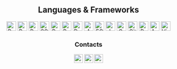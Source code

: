 <h2 align="center"> Languages & Frameworks </h2>
<p align="center">
  <img title="Ruby" height="25" src="https://upload.wikimedia.org/wikipedia/commons/thumb/7/73/Ruby_logo.svg/400px-Ruby_logo.svg.png"></code>
  <img title="Ruby On Rails" height="25" src="https://upload.wikimedia.org/wikipedia/commons/thumb/6/62/Ruby_On_Rails_Logo.svg/1920px-Ruby_On_Rails_Logo.svg.png">
  <img title="Rspec" height="25" src="https://rspec.info/images/logo.png">
  <img title="SQL" height="25" src="https://upload.wikimedia.org/wikipedia/commons/6/6f/Sql_database_shortcut_icon.png">
  <img title="PostgreSQL" height="25" src="https://upload.wikimedia.org/wikipedia/commons/thumb/2/29/Postgresql_elephant.svg/400px-Postgresql_elephant.svg.png">
  <img title="Bash" height="25" src="https://upload.wikimedia.org/wikipedia/commons/thumb/8/82/Gnu-bash-logo.svg/240px-Gnu-bash-logo.svg.png">
  <img title="Docker" height="25" src="https://upload.wikimedia.org/wikipedia/en/thumb/f/f4/Docker_logo.svg/240px-Docker_logo.svg.png">
  <img title="AWS" height="25" src="https://upload.wikimedia.org/wikipedia/commons/thumb/1/1d/AmazonWebservices_Logo.svg/400px-AmazonWebservices_Logo.svg.png">
  <img title="EC2" height="25" src="https://upload.wikimedia.org/wikipedia/commons/thumb/b/b9/AWS_Simple_Icons_Compute_Amazon_EC2_Instances.svg/400px-AWS_Simple_Icons_Compute_Amazon_EC2_Instances.svg.png">
  <img title="Javascript" height="25" src="https://upload.wikimedia.org/wikipedia/commons/6/6a/JavaScript-logo.png">
  <img title="GraphQL" height="25" src="https://upload.wikimedia.org/wikipedia/commons/thumb/1/17/GraphQL_Logo.svg/450px-GraphQL_Logo.svg.png">
  <img title="GitHub" height="25" src="https://upload.wikimedia.org/wikipedia/commons/thumb/c/c2/GitHub_Invertocat_Logo.svg/400px-GitHub_Invertocat_Logo.svg.png">
  <img title="Python" height="25" src="https://upload.wikimedia.org/wikipedia/commons/thumb/c/c3/Python-logo-notext.svg/242px-Python-logo-notext.svg.png">
  <img title="Apache Spark" height="25" src="https://upload.wikimedia.org/wikipedia/commons/e/ea/Spark-logo-192x100px.png">
  <img title="Visual Studio Code" height="25" src="https://upload.wikimedia.org/wikipedia/commons/thumb/9/9a/Visual_Studio_Code_1.35_icon.svg/150px-Visual_Studio_Code_1.35_icon.svg.png">
</p>
<h3 align="center"> Contacts </h3>
<p align="center"> 
  <a href="https://www.linkedin.com/in/augustocarissimo/"><img src="https://img.shields.io/badge/linkedin-%230077B5.svg?&style=for-the-badge&logo=linkedin&logoColor=white" height=23></a> 
  <a href="mailto:augusto.carissimo@gmail.com"><img src="https://img.shields.io/badge/Gmail-D14836?style=for-the-badge&logo=gmail&logoColor=white" height=23></a> 
  <a href="http://wa.me//5491165102255"><img src="https://img.shields.io/badge/WhatsApp-25D366?style=for-the-badge&logo=whatsapp&logoColor=white" height=23></a> 
</p>
